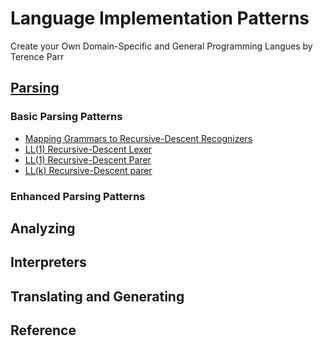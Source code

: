 # Language Implementation Patterns
Create your Own Domain-Specific and General Programming Langues
by Terence Parr

## [Parsing](parsing/README.md)

### Basic Parsing Patterns
* [Mapping Grammars to Recursive-Descent Recognizers](parsing/grammar-recursive-descent/README.md)
* [LL(1) Recursive-Descent Lexer](parsing/ll-1-recursive-descent-lexer)
* [LL(1) Recursive-Descent Parer](parsing/ll-1-recursive-descent-parser)
* [LL(k) Recursive-Descent parer]()

### Enhanced Parsing Patterns

## Analyzing

## Interpreters

## Translating and Generating

## Reference


